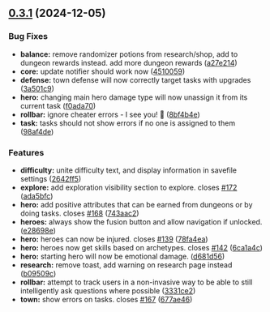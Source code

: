 ## [0.3.1](https://github.com/felfhenor/hatoff/compare/v0.3.0...v0.3.1) (2024-12-05)


### Bug Fixes

* **balance:** remove randomizer potions from research/shop, add to dungeon rewards instead. add more dungeon rewards ([a27e214](https://github.com/felfhenor/hatoff/commit/a27e214a9f56d247c89c961f8cd6cf5633927603))
* **core:** update notifier should work now ([4510059](https://github.com/felfhenor/hatoff/commit/4510059985a48a36efb4220e95c81c70bf37fea9))
* **defense:** town defense will now correctly target tasks with upgrades ([3a501c9](https://github.com/felfhenor/hatoff/commit/3a501c986a66eb7b146497d2c31e1603284dd17e))
* **hero:** changing main hero damage type will now unassign it from its current task ([f0ada70](https://github.com/felfhenor/hatoff/commit/f0ada70238ea1cd4278490be5ec8ac7af659d19a))
* **rollbar:** ignore cheater errors - I see you! 👀 ([8bf4b4e](https://github.com/felfhenor/hatoff/commit/8bf4b4eade64fc49419302e555e17f22511b33af))
* **task:** tasks should not show errors if no one is assigned to them ([98af4de](https://github.com/felfhenor/hatoff/commit/98af4de68984aec9f86be729095b26273d12486c))


### Features

* **difficulty:** unite difficulty text, and display information in savefile settings ([2642ff5](https://github.com/felfhenor/hatoff/commit/2642ff5cbd16b5687fe7bfa0da69514a82382596))
* **explore:** add exploration visibility section to explore. closes [#172](https://github.com/felfhenor/hatoff/issues/172) ([ada5bfc](https://github.com/felfhenor/hatoff/commit/ada5bfc7d15eedaa107099aa33fe3cbdf5b8ab62))
* **hero:** add positive attributes that can be earned from dungeons or by doing tasks. closes [#168](https://github.com/felfhenor/hatoff/issues/168) ([743aac2](https://github.com/felfhenor/hatoff/commit/743aac2fec8fe6be84b0da82ff9b471f15de397e))
* **heroes:** always show the fusion button and allow navigation if unlocked. ([e28698e](https://github.com/felfhenor/hatoff/commit/e28698e493b0c169eae38791fdbe3db8f79b317d))
* **hero:** heroes can now be injured. closes [#139](https://github.com/felfhenor/hatoff/issues/139) ([78fa4ea](https://github.com/felfhenor/hatoff/commit/78fa4eaa191c0c102474df5426ea5ae360c08c30))
* **hero:** heroes now get skills based on archetypes. closes [#142](https://github.com/felfhenor/hatoff/issues/142) ([6ca1a4c](https://github.com/felfhenor/hatoff/commit/6ca1a4cd83bced20697488eabb967b8b6a492073))
* **hero:** starting hero will now be emotional damage. ([d681d56](https://github.com/felfhenor/hatoff/commit/d681d563d9d0572273b0ada81113979797b7f402))
* **research:** remove toast, add warning on research page instead ([b09509c](https://github.com/felfhenor/hatoff/commit/b09509ce41778ca1eb925666dd613301507401ee))
* **rollbar:** attempt to track users in a non-invasive way to be able to still intelligently ask questions where possible ([3331ce2](https://github.com/felfhenor/hatoff/commit/3331ce2b69726a3977940c972a0d55c510994db5))
* **town:** show errors on tasks. closes [#167](https://github.com/felfhenor/hatoff/issues/167) ([677ae46](https://github.com/felfhenor/hatoff/commit/677ae469e3906ce3280dc3c718105d84248715ae))



